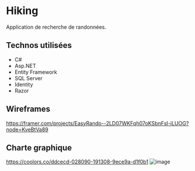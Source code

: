 # Hiking
Application de recherche de randonnées.

## Technos utilisées
- C#
- Asp.NET
- Entity Framework
- SQL Server
- Identity
- Razor

## Wireframes
https://framer.com/projects/EasyRando--2LD07WKFqh07oKSbnFsI-iLUOG?node=KveBtVa89

## Charte graphique
https://coolors.co/ddcecd-028090-191308-9ece9a-d1f0b1
![image](https://user-images.githubusercontent.com/67960002/117278125-c4655200-ae60-11eb-8970-6eb086aa4018.png)
